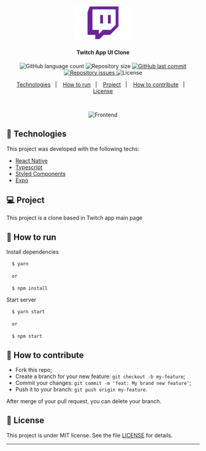 <h1 align="center">
  <img alt="Twitch" title="#Twitch" src=".github/logo.png" width="150px" />
</h1>

<h4 align="center">
  Twitch App UI Clone
</h4>
<p align="center">
  <img alt="GitHub language count" src="https://img.shields.io/github/languages/count/gagigante/twitch-app-ui-clone">

  <img alt="Repository size" src="https://img.shields.io/github/repo-size/gagigante/twitch-app-ui-clone">
  
  <a href="https://github.com/gagigante/twitch-app-ui-clone/commits/master">
    <img alt="GitHub last commit" src="https://img.shields.io/github/last-commit/gagigante/twitch-app-ui-clone">
  </a>

  <a href="https://github.com/gagigante/twitch-app-ui-clone/issues">
    <img alt="Repository issues" src="https://img.shields.io/github/issues/gagigante/twitch-app-ui-clone">
  </a>

  <img alt="License" src="https://img.shields.io/badge/license-MIT-brightgreen">

<p align="center">
  <a href="#rocket-technologies">Technologies</a>&nbsp;&nbsp;&nbsp;|&nbsp;&nbsp;&nbsp;
  <a href="#runner-how-to-run">How to run</a>&nbsp;&nbsp;&nbsp;|&nbsp;&nbsp;&nbsp;
  <a href="#-project">Project</a>&nbsp;&nbsp;&nbsp;|&nbsp;&nbsp;&nbsp;
  <a href="#-how-to-contribute">How to contribute</a>&nbsp;&nbsp;&nbsp;|&nbsp;&nbsp;&nbsp;
  <a href="#memo-license">License</a>
</p>

<br>

<p align="center">
  <img alt="Frontend" src=".github/app.gif">
</p>

## :rocket: Technologies

This project was developed with the following techs:

- [React Native](https://reactnative.dev/)
- [Typescript](https://www.typescriptlang.org/)
- [Styled Components](https://styled-components.com/)
- [Expo](https://expo.io/)


## 💻 Project

This project is a clone based in Twitch app main page

## :runner: How to run

Install dependencies
```
  $ yarn

  or

  $ npm install
```

Start server
```
  $ yarn start

  or

  $ npm start
```

## 🤔 How to contribute

- Fork this repo;
- Create a branch for your new feature: `git checkout -b my-feature`;
- Commit your changes: `git commit -m 'feat: My brand new feature'`;
- Push it to your branch: `git push origin my-feature`.

After merge of your pull request, you can delete your branch.

## :memo: License

This project is under MIT license. See the file [LICENSE](LICENSE) for details.

---